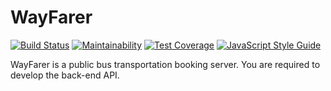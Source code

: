 # WayFarer

[![Build Status](https://travis-ci.org/MajemiteJames/WayFarer.svg?branch=develop)](https://travis-ci.org/MajemiteJames/WayFarer)
[![Maintainability](https://api.codeclimate.com/v1/badges/888775d79318b5fb644e/maintainability)](https://codeclimate.com/github/MajemiteJames/WayFarer/maintainability)
[![Test Coverage](https://api.codeclimate.com/v1/badges/888775d79318b5fb644e/test_coverage)](https://codeclimate.com/github/MajemiteJames/WayFarer/test_coverage)
[![JavaScript Style Guide](https://img.shields.io/badge/code_style-standard-brightgreen.svg)](https://standardjs.com)

WayFarer is a public bus transportation booking server. You are required to develop the back-end API.
